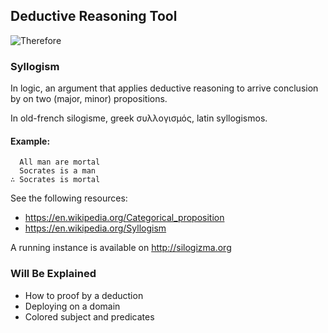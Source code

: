 ## Deductive Reasoning Tool

![Therefore](https://raw.githubusercontent.com/silogizma/therefore/master/docs/silogizma.gif)


### Syllogism

In logic, an argument that applies deductive reasoning to arrive conclusion 
by on two (major, minor) propositions.

In old-french silogisme, greek συλλογισμός, latin syllogismos.

#### Example:

      All man are mortal
      Socrates is a man
    ∴ Socrates is mortal

See the following resources:

 - <https://en.wikipedia.org/Categorical_proposition>
 - <https://en.wikipedia.org/Syllogism>

A running instance is available on http://silogizma.org

### Will Be Explained

  - How to proof by a deduction
  - Deploying on a domain
  - Colored subject and predicates
  
